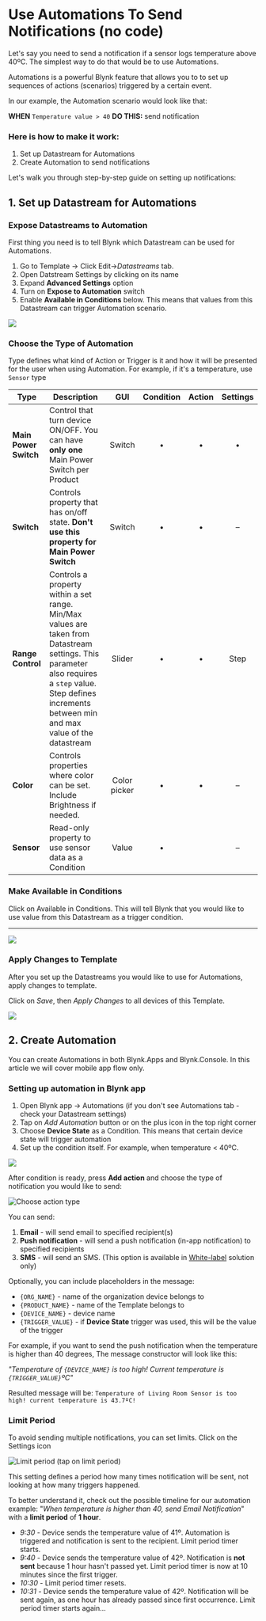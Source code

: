 # Use Automations To Send Notifications (no code)

Let's say you need to send a notification if a sensor logs temperature above 40ºC. The simplest way to do that would be to use Automations.&#x20;

Automations is a powerful Blynk feature that allows you to to set up sequences of actions (scenarios) triggered by a certain event.

In our example, the Automation scenario would look like that:&#x20;

**WHEN** `Temperature value > 40` **DO THIS:** send notification



### Here is how to make it work:

1. Set up Datastream for Automations
2. Create Automation to send notifications

Let's walk you through step-by-step guide on setting up notifications:

## 1. Set up Datastream for Automations

### Expose Datastreams to Automation

First thing you need is to tell Blynk which Datastream can be used for Automations.

1. Go to  Template -> Click Edit->_Datastreams_ tab.
2. Open Datstream Settings by clicking on its name&#x20;
3. Expand **Advanced Settings** option
4. Turn on **Expose to Automation** switch
5. Enable **Available in Conditions** below. This means that values from this Datastream can trigger Automation scenario.



![](../../.gitbook/assets/cpt2105201739-1919x971.gif)

###

### Choose the Type of Automation

Type defines what kind of Action or Trigger is it and how it will be presented for the user when using Automation. For example, if it's a temperature, use `Sensor` type

| Type                  | Description                                                                                                                                                                                                 |      GUI     | Condition | Action | Settings |
| --------------------- | ----------------------------------------------------------------------------------------------------------------------------------------------------------------------------------------------------------- | :----------: | :-------: | :----: | :------: |
| **Main Power Switch** | Control that turn device ON/OFF. You can have **only one** Main Power Switch per Product                                                                                                                    |    Switch    |     •     |    •   |     •    |
| **Switch**            | Controls property that has on/off state. **Don't use this property for Main Power Switch**                                                                                                                  |    Switch    |     •     |    •   |     –    |
| **Range Control**     | Controls a property within a set range. Min/Max values are taken from Datastream settings. This parameter also requires a `step` value. Step defines increments between min and max value of the datastream |    Slider    |     •     |    •   |   Step   |
| **Color**             | Controls properties where color can be set. Include Brightness if needed.                                                                                                                                   | Color picker |     •     |    •   |     –    |
| **Sensor**            | Read-only property to use sensor data as a Condition                                                                                                                                                        |     Value    |     •     |        |     –    |





### Make Available in Conditions

Click on Available in Conditions. This will tell Blynk that you would like to use value from this Datastream as a trigger condition.

****

![](../../.gitbook/assets/expose\_to\_auto.gif)

###

### Apply Changes to Template

After you set up the Datastreams you would like to use for Automations, apply changes to template.

Click on _Save_, then _Apply Changes_ to all devices of this Template.&#x20;

![](<../../.gitbook/assets/image (33).png>)







## 2. Create Automation



You can create Automations in both Blynk.Apps and Blynk.Console. In this article we will cover mobile app flow only.

### **Setting up automation in Blynk app**

1. Open Blynk app -> Automations (if you don't see Automations tab - check your Datastream settings)
2. Tap on _Add Automation_ button or on the plus icon in the top right corner
3. Choose **Device State** as a Condition. This means that certain device state will trigger automation
4. Set up the condition itself. For example, when temperature < 40ºC.

![](<../../.gitbook/assets/image (34).png>)

After condition is ready, press **Add action** and choose the type of notification you would like to send:

![Choose action type](https://user-images.githubusercontent.com/72790181/120281347-81f92e80-c2c1-11eb-989d-fb5832653d9f.png)

You can send:

1. **Email** - will send email to specified recipient(s)
2. **Push notification** - will send a push notification (in-app notification) to specified recipients
3. **SMS** - will send an SMS. (This option is available in [White-label](https://www.blynk.io/pricing#business) solution only)

Optionally, you can include placeholders in the message:

* `{ORG_NAME}` - name of the organization device belongs to
* `{PRODUCT_NAME}` - name of the Template belongs to
* `{DEVICE_NAME}` - device name
* `{TRIGGER_VALUE}` - if **Device State** trigger was used, this will be the value of the trigger

For example, if you want to send the push notification when the temperature is higher than 40 degrees, The message constructor will look like this:

_"Temperature of `{DEVICE_NAME}` is too high! Current temperature is `{TRIGGER_VALUE}`ºC"_

Resulted message will be: `Temperature of Living Room Sensor is too high! current temperature is 43.7ºC!`

###

### Limit Period

To avoid sending multiple notifications, you can set limits. Click on the Settings icon

![Limit period (tap on limit period)](https://user-images.githubusercontent.com/72790181/120785065-6e55fe00-c535-11eb-8979-f3eb1b50ecf1.png)

This setting defines a period how many times notification will be sent, not looking at how many triggers happened.

To better understand it, check out the possible timeline for our automation example: "_When temperature is higher than 40, send Email Notification_" with a **limit period** of **1 hour**.

* _9:30_ - Device sends the temperature value of 41º. Automation is triggered and notification is sent to the recipient. Limit period timer starts.
* _9:40_ - Device sends the temperature value of 42º. Notification is **not sent** because 1 hour hasn't passed yet. Limit period timer is now at 10 minutes since the first trigger.
* _10:30_ - Limit period timer resets.
* _10:31_ - Device sends the temperature value of 42º. Notification will be sent again, as one hour has already passed since first occurrence. Limit period timer starts again...

